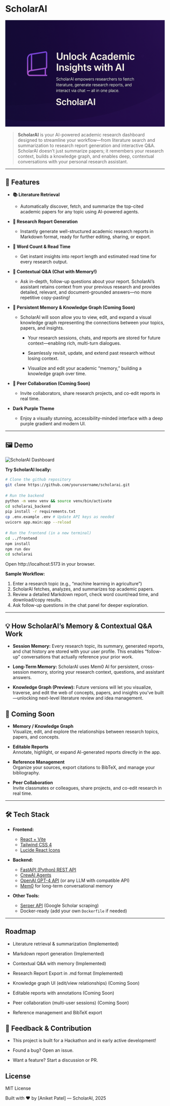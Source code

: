 # ScholarAI

![ScholarAI Banner](src/assets/banner-demo.png)

> **ScholarAI** is your AI-powered academic research dashboard designed to streamline your workflow—from literature search and summarization to research report generation and interactive Q&A. ScholarAI doesn’t just summarize papers; it remembers your research context, builds a knowledge graph, and enables deep, contextual conversations with your personal research assistant.

---

## 🚀 Features

- **📚 Literature Retrieval**
    - Automatically discover, fetch, and summarize the top-cited academic papers for any topic using AI-powered agents.

- **📝 Research Report Generation**
    - Instantly generate well-structured academic research reports in Markdown format, ready for further editing, sharing, or export.

- **🔢 Word Count & Read Time**
    - Get instant insights into report length and estimated read time for every research output.

- **💬 Contextual Q&A (Chat with Memory!)**
    - Ask in-depth, follow-up questions about your report. ScholarAI’s assistant retains context from your previous research and provides detailed, relevant, and document-grounded answers—no more repetitive copy-pasting!

- **🧠 Persistent Memory & Knowledge Graph (Coming Soon)**
    - ScholarAI will soon allow you to view, edit, and expand a visual knowledge graph representing the connections between your topics, papers, and insights.
        - Your research sessions, chats, and reports are stored for future context—enabling rich, multi-turn dialogues.
        - Seamlessly revisit, update, and extend past research without losing context.

        - Visualize and edit your academic “memory,” building a knowledge graph over time.

- **👥 Peer Collaboration (Coming Soon)**
    - Invite collaborators, share research projects, and co-edit reports in real time.

- **Dark Purple Theme**  
    - Enjoy a visually stunning, accessibility-minded interface with a deep purple gradient and modern UI.

---

## 🖼️ Demo

![ScholarAI Dashboard](src/assets/demo-dashboard.png)

**Try ScholarAI locally:**
```bash
# Clone the github repository
git clone https://github.com/yourusername/scholarai.git

# Run the backend
python -m venv venv && source venv/bin/activate
cd scholarai_backend
pip install -r requirements.txt
cp .env.example .env # Update API keys as needed
uvicorn app.main:app --reload

# Run the frontend (in a new terminal)
cd ../frontend
npm install
npm run dev
cd scholarai
```
Open http://localhost:5173 in your browser.

**Sample Workflow:**
1. Enter a research topic (e.g., “machine learning in agriculture”)
2. ScholarAI fetches, analyzes, and summarizes top academic papers.
3. Review a detailed Markdown report, check word count/read time, and download/copy results.
4. Ask follow-up questions in the chat panel for deeper exploration.

---
## 💡 How ScholarAI’s Memory & Contextual Q&A Work
- **Session Memory:** Every research topic, its summary, generated reports, and chat history are stored with your user profile. This enables “follow-up” conversations that actually reference your prior work.

- **Long-Term Memory:** ScholarAI uses Mem0 AI for persistent, cross-session memory, storing your research context, questions, and assistant answers.

- **Knowledge Graph (Preview):** Future versions will let you visualize, traverse, and edit the web of concepts, papers, and insights you’ve built—unlocking next-level literature review and idea management.

## 🌟 Coming Soon

- **Memory / Knowledge Graph**  
  Visualize, edit, and explore the relationships between research topics, papers, and concepts.

- **Editable Reports**  
  Annotate, highlight, or expand AI-generated reports directly in the app.

- **Reference Management**  
  Organize your sources, export citations to BibTeX, and manage your bibliography.

- **Peer Collaboration**  
  Invite classmates or colleagues, share projects, and co-edit research in real time.

---

## 🛠️ Tech Stack

- **Frontend:**  
  - [React + Vite](https://vite.dev/guide/)
  - [Tailwind CSS 4](https://tailwindcss.com/blog/tailwindcss-v4)
  - [Lucide React Icons](https://lucide.dev/)
  
  

- **Backend:**  
  - [FastAPI (Python) REST API](https://fastapi.tiangolo.com/)
  - [CrewAI Agents](https://github.com/joaomdmoura/crewAI)
  - [OpenAI GPT-4 API](https://openai.com/api/) (or any LLM with compatible API)
  - [Mem0](https://mem0.ai/) for long-term conversational memory

- **Other Tools:**  
  - [Serper API](https://serper.dev/?utm_term=serpapi&gad_source=1&gad_campaignid=18303173259&gbraid=0AAAAAo4ZGoHu351f-rQlKcAxScykRw3A1&gclid=CjwKCAjw3MXBBhAzEiwA0vLXQakni35cibcqvZfh1VMMdZGuUrXHIhXfxqnErRGdWkK9F1w2WvHmUxoCzy0QAvD_BwE) (Google Scholar scraping)
  - Docker-ready (add your own `Dockerfile` if needed)

---

## Roadmap
 - Literature retrieval & summarization (Implemented)

 - Markdown report generation (Implemented)

 - Contextual Q&A with memory (Implemented)

 - Research Report Export in .md format (Implemented)

 - Knowledge graph UI (edit/view relationships) (Coming Soon)

 - Editable reports with annotations (Coming Soon)

 - Peer collaboration (multi-user sessions) (Coming Soon)

 - Reference management and BibTeX export


## 📢 Feedback & Contribution
- This project is built for a Hackathon and in early active development!

- Found a bug? Open an issue.

- Want a feature? Start a discussion or PR.

## License
MIT License

Built with ❤️ by [Aniket Patel] — ScholarAI, 2025
